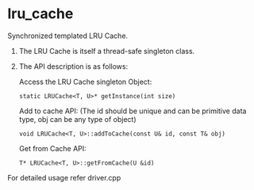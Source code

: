 # lru_cache

Synchronized templated LRU Cache.

1.  The LRU Cache is itself a thread-safe singleton class.
2.  The API description is as follows:

    Access the LRU Cache singleton Object:
    
        static LRUCache<T, U>* getInstance(int size)

    Add to cache API: (The id should be unique and can be primitive data type, obj can be any type of object)
    
        void LRUCache<T, U>::addToCache(const U& id, const T& obj)
    
    Get from Cache API:
    
        T* LRUCache<T, U>::getFromCache(U &id)
    
    
    
For detailed usage refer driver.cpp
